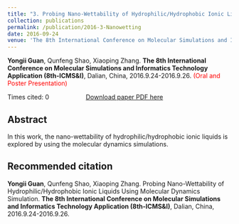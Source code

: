 ```yaml
---
title: "3. Probing Nano-Wettability of Hydrophilic/Hydrophobic Ionic Liquids Using Molecular Dynamics Simulation"
collection: publications
permalink: /publication/2016-3-Nanowetting
date: 2016-09-24
venue: 'The 8th International Conference on Molecular Simulations and Informatics Technology Application (8th-ICMS&I)'
---
```


<b>Yongii Guan</b>, Qunfeng Shao, Xiaoping Zhang. <b>The 8th International Conference on Molecular Simulations and Informatics Technology Application (8th-ICMS&I)</b>, Dalian, China, 2016.9.24-2016.9.26. <span style="color: red;">(Oral and Poster Presentation)</span>

Times cited: 0 &nbsp; &nbsp; &nbsp; &nbsp; &nbsp; &nbsp; &nbsp; &nbsp; &nbsp; &nbsp; [Download paper PDF here](https://github.com/Yongji-Guan/Yongji-Guan.github.io/blob/master/files/2016-3.pdf)

## Abstract
In this work, the nano-wettability of hydrophilic/hydrophobic ionic liquids is explored by using the molecular dynamics simulations.

## Recommended citation
<b>Yongii Guan</b>, Qunfeng Shao, Xiaoping Zhang. Probing Nano-Wettability of Hydrophilic/Hydrophobic Ionic Liquids Using Molecular Dynamics Simulation. <b>The 8th International Conference on Molecular Simulations and Informatics Technology Application (8th-ICMS&I)</b>, Dalian, China, 2016.9.24-2016.9.26.
